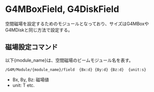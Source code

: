 # G4MBoxField, G4DiskField
 空間磁場を設定するためのモジュールとなっており、サイズはG4MBoxやG4MDiskと同じ方法で設定する。

## 磁場設定コマンド
 以下{module_name}は、空間磁場のビームモジュール名を表す。
```
/G4M/Module/{module_name}/field  {Bx:d} {By:d} {Bz:d}  {unit:s}
```
- Bx, By, Bz:  磁場値
- unit:  T etc.


